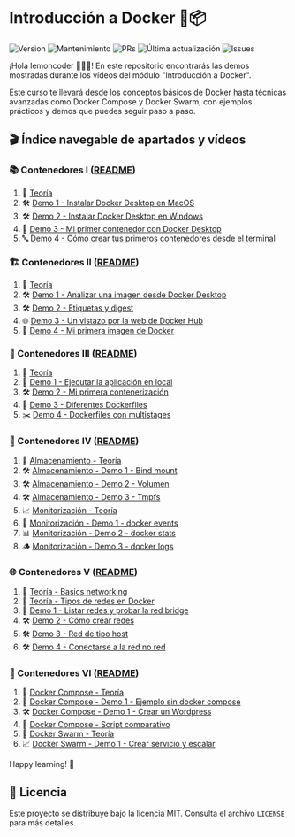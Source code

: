 # Introducción a Docker 🐳📦

![Version](https://img.shields.io/badge/version-1.0.0-blue)
![Mantenimiento](https://img.shields.io/badge/maintainer-Lemoncode-orange)
![PRs](https://img.shields.io/badge/PRs-welcome-brightgreen)
![Última actualización](https://img.shields.io/badge/última_actualización-2025--08--29-informational)
![Issues](https://img.shields.io/badge/issues-0-lightgrey)

¡Hola lemoncoder 👋🏻🍋! En este repositorio encontrarás las demos mostradas durante los vídeos del módulo "Introducción a Docker". 

Este curso te llevará desde los conceptos básicos de Docker hasta técnicas avanzadas como Docker Compose y Docker Swarm, con ejemplos prácticos y demos que puedes seguir paso a paso.

## 🎬 Índice navegable de apartados y vídeos <a id="videos-index"></a>

### 📚 Contenedores I ([README](contenedores-i/README.md#videos))
1. 📘 [Teoría](contenedores-i/README.md#v1-teoria)
2. 🛠️ [Demo 1 - Instalar Docker Desktop en MacOS](contenedores-i/README.md#v1-demo1-macos)
3. 🛠️ [Demo 2 - Instalar Docker Desktop en Windows](contenedores-i/README.md#v1-demo2-windows)
4. 🧪 [Demo 3 - Mi primer contenedor con Docker Desktop](contenedores-i/README.md#v1-demo3-primer-contenedor)
5. 🔤 [Demo 4 - Cómo crear tus primeros contenedores desde el terminal](contenedores-i/README.md#v1-demo4-terminal)

### 🏗️ Contenedores II ([README](contenedores-ii/README.md#videos))
1. 📘 [Teoría](contenedores-ii/README.md#v2-teoria)
2. 🛠️ [Demo 1 - Analizar una imagen desde Docker Desktop](contenedores-ii/README.md#v2-demo1-analizar-imagen)
3. 🛠️ [Demo 2 - Etiquetas y digest](contenedores-ii/README.md#v2-demo2-etiquetas-digest)
4. 🌐 [Demo 3 - Un vistazo por la web de Docker Hub](contenedores-ii/README.md#v2-demo3-docker-hub)
5. 🧪 [Demo 4 - Mi primera imagen de Docker](contenedores-ii/README.md#v2-demo4-primera-imagen)

### 🚀 Contenedores III ([README](contenedores-iii/README.md#videos))
1. 📘 [Teoría](contenedores-iii/README.md#v3-teoria)
2. 🏃 [Demo 1 - Ejecutar la aplicación en local](contenedores-iii/README.md#v3-demo1-local)
3. 🛠️ [Demo 2 - Mi primera contenerización](contenedores-iii/README.md#v3-demo2-conteneerizacion)
4. 🧩 [Demo 3 - Diferentes Dockerfiles](contenedores-iii/README.md#v3-demo3-dockerfiles)
5. ✂️ [Demo 4 - Dockerfiles con multistages](contenedores-iii/README.md#v3-demo4-multistages)

### 💾 Contenedores IV ([README](contenedores-iv/README.md#videos))
1. 📘 [Almacenamiento - Teoría](contenedores-iv/README.md#v4-almacenamiento-teoria)
2. 🛠️ [Almacenamiento - Demo 1 - Bind mount](contenedores-iv/README.md#v4-demo1-bind)
3. 🛠️ [Almacenamiento - Demo 2 - Volumen](contenedores-iv/README.md#v4-demo2-volumen)
4. 🛠️ [Almacenamiento - Demo 3 - Tmpfs](contenedores-iv/README.md#v4-demo3-tmpfs)
5. 📈 [Monitorización - Teoría](contenedores-iv/README.md#v4-monitorizacion-teoria)
6. 🔔 [Monitorización - Demo 1 - docker events](contenedores-iv/README.md#v4-demo1-events)
7. 📊 [Monitorización - Demo 2 - docker stats](contenedores-iv/README.md#v4-demo2-stats)
8. 🪵 [Monitorización - Demo 3 - docker logs](contenedores-iv/README.md#v4-demo3-logs)

### 🌐 Contenedores V ([README](contenedores-v/README.md#videos))
1. 📘 [Teoría - Basics networking](contenedores-v/README.md#v5-basics)
2. 📘 [Teoría - Tipos de redes en Docker](contenedores-v/README.md#v5-tipos-redes)
3. 🧪 [Demo 1 - Listar redes y probar la red bridge](contenedores-v/README.md#v5-demo1-bridge)
4. 🛠️ [Demo 2 - Cómo crear redes](contenedores-v/README.md#v5-demo2-crear-redes)
5. 🛠️ [Demo 3 - Red de tipo host](contenedores-v/README.md#v5-demo3-host)
6. 🛠️ [Demo 4 - Conectarse a la red no red](contenedores-v/README.md#v5-demo4-none)

### 🐳 Contenedores VI ([README](contenedores-vi/README.md#videos))
1. 📘 [Docker Compose - Teoría](contenedores-vi/README.md#v6-compose-teoria)
2. 🧪 [Docker Compose - Demo 1 - Ejemplo sin docker compose](contenedores-vi/README.md#v6-compose-demo1-sin-compose)
3. 🛠️ [Docker Compose - Demo 1 - Crear un Wordpress](contenedores-vi/README.md#v6-compose-demo1-wordpress)
4. 🧾 [Docker Compose - Script comparativo](contenedores-vi/README.md#v6-compose-script-comparativo)
5. 📘 [Docker Swarm - Teoría](contenedores-vi/README.md#v6-swarm-teoria)
6. 📈 [Docker Swarm - Demo 1 - Crear servicio y escalar](contenedores-vi/README.md#v6-swarm-demo1-escalar)


Happy learning! 🎉

## 📄 Licencia

Este proyecto se distribuye bajo la licencia MIT. Consulta el archivo `LICENSE` para más detalles.
